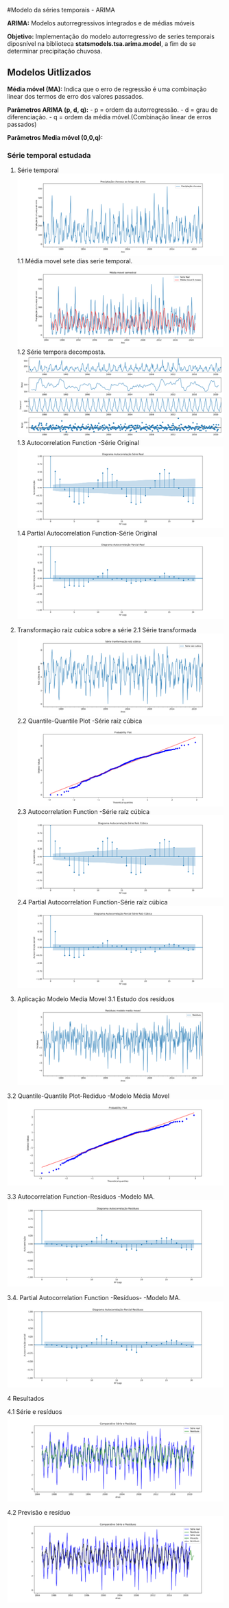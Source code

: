#Modelo da séries temporais - ARIMA

 **ARIMA:** Modelos autorregressivos integrados e de médias móveis 

 **Objetivo:** Implementação do modelo autorregressivo  de series temporais diposnível na biblioteca __statsmodels.tsa.arima.model__,  a fim de se determinar precipitação chuvosa.

  ## Modelos Uitlizados
 **Média móvel (MA):** Indica que o erro de regressão é uma combinação linear dos termos de erro dos valores passados.

 
 **Parâmetros ARIMA (p, d, q):**
     - p = ordem da autorregressão.
    - d = grau de diferenciação.
    - q = ordem da média móvel.(Combinação linear de erros passados)
    
 **Parâmetros Media móvel (0,0,q):**


### Série temporal estudada
1. Série temporal
![serie_temporal_estudada](serie_temporal_estudada.png )
1.1 Média movel sete dias serie temporal.
![media_movel_serie_temporal](media_movel_serie_temporal.png )
1.2 Série tempora decomposta.
![serie_temporal_decomposta](serie_temporal_decomposta.png )
1.3  Autocorrelation Function -Série Original
![autocorrelacao_raiz_cubica](diagrama_acf_serie_real.png) 
1.4 Partial Autocorrelation Function-Série Original
![parcial_autocorrelacao](diagrama_pacf_serie_real.png )



2. Transformação raíz cubica sobre a série
2.1 Série transformada
![serie_raiz_cubica](serie_raiz_cubica.png )
2.2  Quantile-Quantile Plot -Série raíz cúbica
![nomral_qq_plt_serie_raiz_cubica](teste_normalidade_raiz_cubica.png) 
2.3  Autocorrelation Function -Série raíz cúbica
![autocorrelacao_raiz_cubica](diagrama_acf_serie_cubica.png) 
2.4 Partial Autocorrelation Function-Série raíz cúbica
![parcial_autocorrelacao](diagrama_pacf_serie_cubica.png)


3. Aplicação Modelo Media Movel 
3.1 Estudo dos resíduos
![residuos_modelo_media_movel](residuos_modelo_media_movel.png)

3.2 Quantile-Quantile Plot-Rediduo -Modelo Média Movel
![Quantile-Quantile Plot-Rediduo Série raíz cúbica](teste_normalidade_residuos_ma.png) 

3.3 Autocorrelation Function-Resíduos -Modelo MA.
![Autocorrelation Function -Resíduos- -Modelo MA](diagrama_acf_ma.png)

3.4. Partial Autocorrelation Function -Resíduos- -Modelo MA.
![Parcial autocorreção residuos](diagrama_pacf_ma.png)

4 Resultados

4.1 Série e resíduos
![seire_e_residuos](serie_e_residuo.png)

4.2 Previsão e resíduo
![seire_e_residuos](previsao_e_residuo.png)

